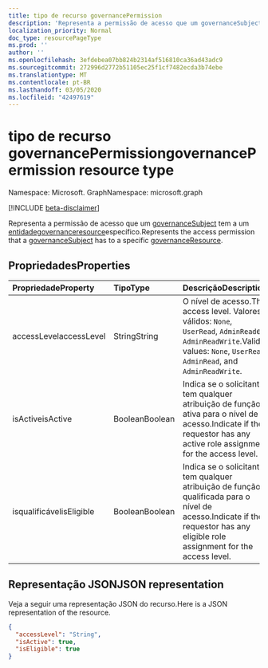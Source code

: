 ```yaml
---
title: tipo de recurso governancePermission
description: 'Representa a permissão de acesso que um governanceSubject tem a um Entidadegovernanceresource específico.  '
localization_priority: Normal
doc_type: resourcePageType
ms.prod: ''
author: ''
ms.openlocfilehash: 3efdebea07bb824b2314af516810ca36ad43adc9
ms.sourcegitcommit: 272996d2772b51105ec25f1cf7482ecda3b74ebe
ms.translationtype: MT
ms.contentlocale: pt-BR
ms.lasthandoff: 03/05/2020
ms.locfileid: "42497619"
---
```

# <a name="governancepermission-resource-type"></a><span data-ttu-id="e3535-103">tipo de recurso governancePermission</span><span class="sxs-lookup"><span data-stu-id="e3535-103">governancePermission resource type</span></span>

<span data-ttu-id="e3535-104">Namespace: Microsoft. Graph</span><span class="sxs-lookup"><span data-stu-id="e3535-104">Namespace: microsoft.graph</span></span>

[!INCLUDE [beta-disclaimer](../../includes/beta-disclaimer.md)]

<span data-ttu-id="e3535-105">Representa a permissão de acesso que um [governanceSubject](../resources/governancesubject.md) tem a um [entidadegovernanceresource](../resources/governanceresource.md)específico.</span><span class="sxs-lookup"><span data-stu-id="e3535-105">Represents the access permission that a [governanceSubject](../resources/governancesubject.md) has to a specific [governanceResource](../resources/governanceresource.md).</span></span>  


## <a name="properties"></a><span data-ttu-id="e3535-106">Propriedades</span><span class="sxs-lookup"><span data-stu-id="e3535-106">Properties</span></span>
| <span data-ttu-id="e3535-107">Propriedade</span><span class="sxs-lookup"><span data-stu-id="e3535-107">Property</span></span>     | <span data-ttu-id="e3535-108">Tipo</span><span class="sxs-lookup"><span data-stu-id="e3535-108">Type</span></span>   |<span data-ttu-id="e3535-109">Descrição</span><span class="sxs-lookup"><span data-stu-id="e3535-109">Description</span></span>|
|:---------------|:--------|:----------|
|<span data-ttu-id="e3535-110">accessLevel</span><span class="sxs-lookup"><span data-stu-id="e3535-110">accessLevel</span></span>|<span data-ttu-id="e3535-111">String</span><span class="sxs-lookup"><span data-stu-id="e3535-111">String</span></span>|<span data-ttu-id="e3535-112">O nível de acesso.</span><span class="sxs-lookup"><span data-stu-id="e3535-112">The access level.</span></span> <span data-ttu-id="e3535-113">Valores válidos: ``None``, ``UserRead``, ``AdminRead``e ``AdminReadWrite``.</span><span class="sxs-lookup"><span data-stu-id="e3535-113">Valid values: ``None``, ``UserRead``, ``AdminRead``, and ``AdminReadWrite``.</span></span>|
|<span data-ttu-id="e3535-114">isActive</span><span class="sxs-lookup"><span data-stu-id="e3535-114">isActive</span></span>|<span data-ttu-id="e3535-115">Boolean</span><span class="sxs-lookup"><span data-stu-id="e3535-115">Boolean</span></span>|<span data-ttu-id="e3535-116">Indica se o solicitante tem qualquer atribuição de função ativa para o nível de acesso.</span><span class="sxs-lookup"><span data-stu-id="e3535-116">Indicate if the requestor has any active role assignment for the access level.</span></span>|
|<span data-ttu-id="e3535-117">isqualificável</span><span class="sxs-lookup"><span data-stu-id="e3535-117">isEligible</span></span>|<span data-ttu-id="e3535-118">Boolean</span><span class="sxs-lookup"><span data-stu-id="e3535-118">Boolean</span></span>|<span data-ttu-id="e3535-119">Indica se o solicitante tem qualquer atribuição de função qualificada para o nível de acesso.</span><span class="sxs-lookup"><span data-stu-id="e3535-119">Indicate if the requestor has any eligible role assignment for the access level.</span></span>|

## <a name="json-representation"></a><span data-ttu-id="e3535-120">Representação JSON</span><span class="sxs-lookup"><span data-stu-id="e3535-120">JSON representation</span></span>

<span data-ttu-id="e3535-121">Veja a seguir uma representação JSON do recurso.</span><span class="sxs-lookup"><span data-stu-id="e3535-121">Here is a JSON representation of the resource.</span></span>
<!-- {
  "blockType": "resource",
  "optionalProperties": [

  ],
  "@odata.type": "microsoft.graph.governancePermission"
}-->
```json
{
  "accessLevel": "String",
  "isActive": true,
  "isEligible": true
}

```
